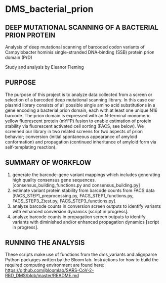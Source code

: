 # DMS_bacterial_prion

## DEEP MUTATIONAL SCANNING OF A BACTERIAL PRION PROTEIN

Analysis of deep mutational scanning of barcoded codon variants of Campylobacter hominis single-stranded DNA-binding (SSB) protein prion domain (PrD)

Study and analysis by Eleanor Fleming

## PURPOSE
The purpose of this project is to analyze data collected from a screen or selection of a barcoded deep mutational scanning library. In this case our plasmid library consists of all possible
single amino acid substitutions in a gene encoding a bacterial prion domain, each with at least one unique N16 barcode. The prion domain is expressed with an N-terminal monomeric yellow fluorescent protein (mYFP) fusion to enable estimation of protein stability via fluorescent activated cell sorting (FACS, see below). We screened our library in two related screens for two aspects of prion behavior; conversion (initial spontaneous appearance of amyloid conformation) and propagation (continued inheritance of amyloid form via self-templating reaction). 

## SUMMARY OF WORKFLOW
1) generate the barcode-gene variant mappings which includes generating high quailty consensus gene sequences. [consensus_building_functions.py and consensus_building.py]
2) estimate variant protein stability from barcode counts from FACS data [FACS_STEP1_preprocessing.py, FACS_STEP1_functions.py, FACS_STEP3_Ztest.py, FACS_STEP3_functions.py].
3) analyze barcode counts in conversion screen outputs to identify variants with enhanced conversion dynamics [script in progress].
4) analyze barcode counts in propagation screen outputs to identify variants with diminished and/or enhanced propagation dynamics [script in progress].

## RUNNING THE ANALYSIS
These scripts make use of functions from the dms_variants and alignparse Python packages written by the Bloom lab. Instructions for how to build the required computing environment are found here: https://github.com/jbloomlab/SARS-CoV-2-RBD_DMS/blob/master/README.md 
